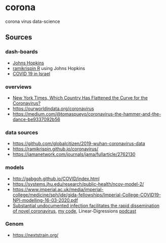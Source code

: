 # corona
corona virus data-science

## Sources
### dash-boards
* [Johns Hopkins](https://coronavirus.jhu.edu/map.html)
* [ramikrispin R](https://ramikrispin.github.io/coronavirus_dashboard/#summary) using Johns Hopkins
* [COVID 19 in Israel](https://covid19data.co.il/)

### overviews
* [New York Times, Which Country Has Flattened the Curve for the Coronavirus?](https://www.nytimes.com/interactive/2020/03/19/world/coronavirus-flatten-the-curve-countries.html?action=click&module=Top%20Stories&pgtype=Homepage#)
* https://ourworldindata.org/coronavirus
* https://medium.com/@tomaspueyo/coronavirus-the-hammer-and-the-dance-be9337092b56

### data sources
* https://github.com/globalcitizen/2019-wuhan-coronavirus-data
* https://ramikrispin.github.io/coronavirus/
* https://jamanetwork.com/journals/jama/fullarticle/2762130

### models
* http://gabgoh.github.io/COVID/index.html
* https://systems.jhu.edu/research/public-health/ncov-model-2/
* https://www.imperial.ac.uk/media/imperial-college/medicine/sph/ide/gida-fellowships/Imperial-College-COVID19-NPI-modelling-16-03-2020.pdf
* [Substantial undocumented infection facilitates the rapid dissemination of novel coronavirus](https://science.sciencemag.org/content/early/2020/03/13/science.abb3221),
 [my code](https://github.com/udibr/COVID-19),
 Linear-Digressions [podcast](http://lineardigressions.com/episodes/2020/3/22/understanding-covid-19-transmission-what-the-data-suggests-about-how-the-disease-spreads)

### Genom
* https://nextstrain.org/

